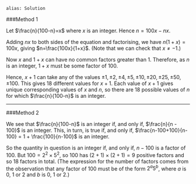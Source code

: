 ````
alias: Solution
````
###Method 1

Let $\frac{n}{100-n}=x$ where $x$ is an integer. Hence $n=100x-nx$.

Adding $nx$ to both sides of the equation and factorising, we have $n(1+x)=100x$, giving $n=\frac{100x}{1+x}$.  (Note that we can check that $x \neq -1$.)

Now $x$ and $1+x$ can have no common factors greater than $1$. Therefore, as $n$ is an integer, $1+x$ must be some factor of $100$.

Hence, $x+1$ can take any of the values $\pm1,\pm2,\pm4,\pm5,\pm10,\pm20,\pm25,\pm50,\pm100$. This gives $18$ different values for $x+1$. Each value of $x+1$ gives unique corresponding values of $x$ and $n$, so there are $18$ possible values of $n$ for which $\frac{n}{100-n}$ is an integer.

* * *

###Method 2

We see that $\frac{n}{100-n}$ is an integer if, and only if, $\frac{n}{n - 100}$ is an integer.  This, in turn, is true if, and only if, $\frac{n-100+100}{n-100} = 1 + \frac{100}{n-100}$ is an integer.

So the quantity in question is an integer if, and only if, $n - 100$ is a factor of $100$.  But $100 = 2^2 \times 5^2$, so $100$ has $(2+1)\times(2+1) = 9$ positive factors and so $18$ factors in total.  (The expression for the number of factors comes from the observation that any factor of $100$ must be of the form $2^a 5^b$, where $a$ is $0$, $1$ or $2$ and $b$ is $0$, $1$ or $2$.)
